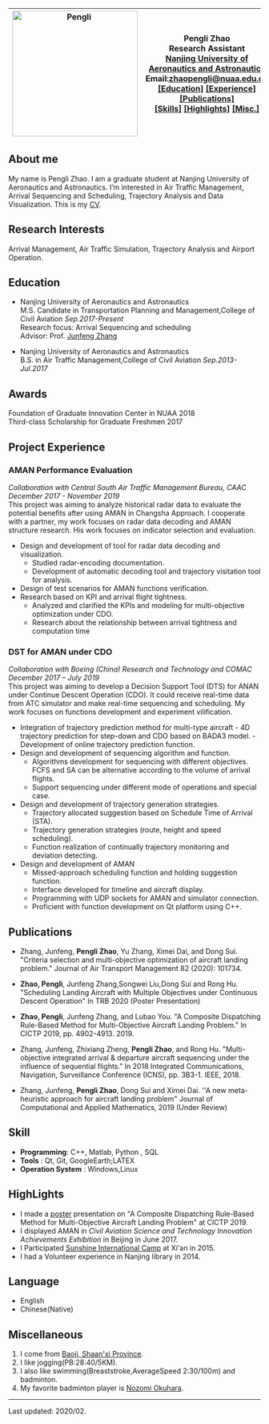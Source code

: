 
 |<img src="https://zhaoph2008.github.io/imgs/img1.jpg" alt="Pengli" title="img" width="250" height="250" /><br> | Pengli Zhao <br> Research Assistant <br> [Nanjing University of Aeronautics and Astronautics](https://cca.nuaa.edu)<br>Email:<zhaopengli@nuaa.edu.cn> <br> [[Education]](#Education) [[Experience]](#ProjectExperience) [[Publications]](#Publications)<br>[[Skills]](#Skills) [[Highlights]](#HighLights) [[Misc.]](#Miscellaneous)<br>|
 -------|--------------------------------------
## About me

My name is Pengli Zhao. I am a graduate student at Nanjing University of Aeronautics and Astronautics. I’m interested in Air Traffic Management, Arrival Sequencing and Scheduling, Trajectory Analysis and Data Visualization.
This is my [CV](./cv/cv.pdf).

## Research Interests
Arrival Management, Air Traffic Simulation, Trajectory Analysis and Airport Operation.
## Education
- Nanjing University of Aeronautics and Astronautics<br>
M.S. Candidate in Transportation Planning and Management,College of Civil Aviation _Sep.2017-Present_<br>
Research focus: Arrival Sequencing and scheduling<br>
Advisor: Prof. [Junfeng Zhang](http://cca.nuaa.edu.cn/2017/1110/c4798a102560/page.htm)

- Nanjing University of Aeronautics and Astronautics <br>
B.S. in Air Traffic Management,College of Civil Aviation _Sep.2013-Jul.2017_

## Awards
Foundation of Graduate Innovation Center in NUAA  2018<br>
Third-class Scholarship for Graduate Freshmen     2017<br>

## Project Experience

### AMAN Performance Evaluation
_Collaboration with Central South Air Traffic Management Bureau, CAAC<br>
December 2017 - November 2019_<br>
This project was aiming to analyze historical radar data to evaluate the potential benefits after using
AMAN in Changsha Approach. I cooperate with a partner, my work focuses on radar data decoding
and AMAN structure research. His work focuses on indicator selection and evaluation.
- Design and development of tool for radar data decoding and visualization.
   - Studied radar-encoding documentation.
   - Development of automatic decoding tool and trajectory visitation tool for analysis.
- Design of test scenarios for AMAN functions verification.
- Research based on KPI and arrival flight tightness.
   - Analyzed and clarified the KPIs and modeling for multi-objective optimization under CDO.
   - Research about the relationship between arrival tightness and computation time

### DST for AMAN under CDO
_Collaboration with Boeing (China) Research and Technology and COMAC<br>
December 2017 – July 2019_<br>
This project was aiming to develop a Decision Support Tool (DTS) for ANAN under Continue Descent
Operation (CDO). It could receive real-time data from ATC simulator and make real-time sequencing
and scheduling. My work focuses on functions development and experiment vilification.
-	 Integration of trajectory prediction method for multi-type aircraft
    - 4D trajectory prediction for step-down and CDO based on BADA3 model.
    -  Development of online trajectory prediction function.
- Design and development of sequencing algorithm and function.
    - Algorithms development for sequencing with different objectives. FCFS and SA can be alternative according to the volume of arrival flights.
    - Support sequencing under different mode of operations and special case.
- Design and development of trajectory generation strategies.
    - Trajectory allocated suggestion based on Schedule Time of Arrival (STA).
    - Trajectory generation strategies (route, height and speed scheduling).
    - Function realization of continually trajectory monitoring and deviation detecting.
- Design and development of AMAN
    - Missed-approach scheduling function and holding suggestion function.
    - Interface developed for timeline and aircraft display.
    - Programming with UDP sockets for AMAN and simulator connection.
    - Proficient with function development on Qt platform using C++.

## Publications
- Zhang, Junfeng, **Pengli Zhao**, Yu Zhang, Ximei Dai, and Dong Sui. "Criteria selection and multi-objective optimization of aircraft landing problem." Journal of Air Transport Management 82 (2020): 101734.

- **Zhao, Pengli**, Junfeng Zhang,Songwei Liu,Dong Sui and Rong Hu. "Scheduling Landing Aircraft with Multiple Objectives under Continuous Descent Operation" In TRB 2020 (Poster Presentation)

- **Zhao, Pengli**, Junfeng Zhang, and Lubao You. "A Composite Dispatching Rule-Based Method for Multi-Objective Aircraft Landing Problem." In CICTP 2019, pp. 4902-4913. 2019.

- Zhang, Junfeng, Zhixiang Zheng, **Pengli Zhao**, and Rong Hu. "Multi-objective integrated arrival & departure aircraft sequencing under the influence of sequential flights." In 2018 Integrated Communications, Navigation, Surveillance Conference (ICNS), pp. 3B3-1. IEEE, 2018.

- Zhang, Junfeng, **Pengli Zhao**, Dong Sui and Ximei Dai. ''A new meta-heuristic approach for aircraft
landing problem" Journal of Computational and Applied Mathematics, 2019 (Under Review)

## Skill
- **Programming**: C++, Matlab, Python , SQL
- **Tools**       : Qt, Git, GoogleEarth;LATEX
- **Operation System**     : Windows,Linux

## HighLights
* I made a [poster](<https://zhaoph2008.github.io/papers/1poster.pdf>) presentation on "A Composite Dispatching Rule-Based Method for Multi-Objective Aircraft Landing Problem" at CICTP 2019.
* I displayed AMAN in _Civil Aviation Science and Technology Innovation Achievements Exhibition_ in Beijing in June 2017.
* I Participated [Sunshine International Camp](http://en.ceoglobal.org/sunshine-international-camp/) at Xi'an in 2015.
* I had a Volunteer experience in Nanjing library in 2014.

## Language
  - English
  - Chinese(Native)

## Miscellaneous
  1. I come from [Baoji, Shaan'xi Province](https://en.wikipedia.org/wiki/Baoji).
  2. I like jogging(PB:28:40/5KM).
  3. I also like swimming(Breaststroke,AverageSpeed 2:30/100m) and badminton. 
  4. My favorite badminton player is [Nozomi Okuhara](http://nozomi-okuhara.com/).

<!-- ## Month Reviews

[2019/12](./Dec_2019.md) -->
- - - 
Last updated: 2020/02.<br>
<!-- [Link to another page](./anotherpage.html) -->
